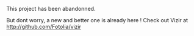 This project has been abandonned.

But dont worry, a new and better one is already here ! Check out Vizir at http://github.com/Fotolia/vizir
